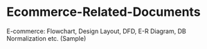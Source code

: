 # Ecommerce-Related-Documents
E-commerce: Flowchart, Design Layout, DFD, E-R Diagram, DB Normalization etc. (Sample)
